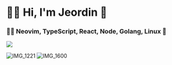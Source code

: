 <!--
**Jeordman/Jeordman** is a ✨ _special_ ✨ repository because its `README.md` (this file) appears on your GitHub profile.

Here are some ideas to get you started:

- 🔭 I’m currently working on ...
- 🌱 I’m currently learning ...
- 👯 I’m looking to collaborate on ...
- 🤔 I’m looking for help with ...
- 💬 Ask me about ...
- 📫 How to reach me: ...
- 😄 Pronouns: ...
- ⚡ Fun fact: ...
-->

# 🌲🦾 Hi, I'm Jeordin 🧘

### 👨‍💻 Neovim, TypeScript, React, Node, Golang, Linux  💖

![](https://media.giphy.com/media/UPfwlZTVCBZPIO5Bwp/giphy.gif)

![IMG_1221](https://user-images.githubusercontent.com/50608600/119888321-73da9500-bef2-11eb-84b0-f6a2a26b831f.JPG)
![IMG_1600](https://user-images.githubusercontent.com/50608600/119888325-74732b80-bef2-11eb-9fe7-f82e3fe2b560.jpg)
